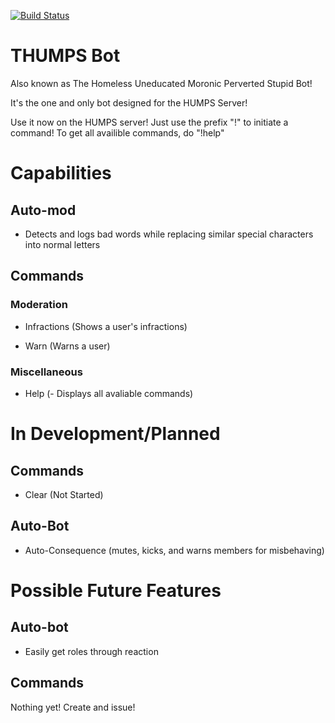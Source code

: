 [![Build Status](https://dev.azure.com/Lock-The-Door/THUMPS%20Bot/_apis/build/status/Lock-The-Door.THUMPS-Bot?branchName=master)](https://dev.azure.com/Lock-The-Door/THUMPS%20Bot/_build/latest?definitionId=4&branchName=master)
# THUMPS Bot 
Also known as The Homeless Uneducated Moronic Perverted Stupid Bot!

It's the one and only bot designed for the HUMPS Server!

Use it now on the HUMPS server! 
Just use the prefix "!" to initiate a command! 
To get all availible commands, do "!help"
# Capabilities
## Auto-mod
- Detects and logs bad words while replacing similar special characters into normal letters
## Commands
### Moderation
- Infractions (Shows a user's infractions) 

- Warn (Warns a user)
### Miscellaneous
- Help (- Displays all avaliable commands)
# In Development/Planned
## Commands
- Clear (Not Started)
## Auto-Bot
- Auto-Consequence (mutes, kicks, and warns members for misbehaving)
# Possible Future Features
## Auto-bot
- Easily get roles through reaction
## Commands
Nothing yet! Create and issue!
